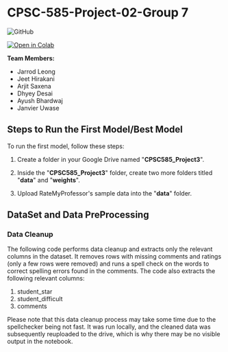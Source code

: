 # CPSC-585-Project-02-Group 7

![GitHub](https://img.shields.io/github/license/yourusername/CPSC-585-Project-02-Group7)

[![Open in Colab](https://colab.research.google.com/assets/colab-badge.svg)](https://colab.research.google.com/drive/1hm1huK8ere_Cb1wkObYjFDrDqFa2EJNO)

**Team Members:**
- Jarrod Leong
- Jeet Hirakani
- Arjit Saxena
- Dhyey Desai
- Ayush Bhardwaj
- Janvier Uwase

## Steps to Run the First Model/Best Model

To run the first model, follow these steps:

1. Create a folder in your Google Drive named "**CPSC585_Project3**".

2. Inside the "**CPSC585_Project3**" folder, create two more folders titled "**data**" and "**weights**".

3. Upload RateMyProfessor's sample data into the "**data**" folder.

## DataSet and Data PreProcessing

### Data Cleanup

The following code performs data cleanup and extracts only the relevant columns in the dataset. It removes rows with missing comments and ratings (only a few rows were removed) and runs a spell check on the words to correct spelling errors found in the comments. The code also extracts the following relevant columns:

1. student_star
2. student_difficult
3. comments

Please note that this data cleanup process may take some time due to the spellchecker being not fast. It was run locally, and the cleaned data was subsequently reuploaded to the drive, which is why there may be no visible output in the notebook.
